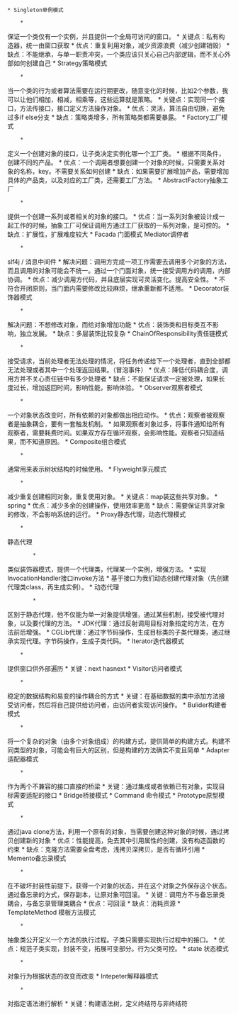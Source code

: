 
	* Singleton单例模式

		* 
保证一个类仅有一个实例，并且提供一个全局可访问的窗口。
		* 
关键点：私有构造器，统一由窗口获取
		* 
优点：重复利用对象，减少资源浪费（减少创建销毁）
		* 
缺点：不能继承，与单一职责冲突，一个类应该只关心自己内部逻辑，而不关心外部如何创建自己
	* 
Strategy策略模式

		* 
当一个类的行为或者算法需要在运行期更改，随意变化的时候，比如2个参数，我可以让他们相加，相减，相乘等，这些运算就是策略。
		* 
关键点：实现同一个接口，方法传接口，接口定义方法操作对象。
		* 
优点：灵活，算法自由切换，避免过多if else分支
		* 
缺点：策略类增多，所有策略类都需要暴露。
	* 
Factory工厂模式

		* 
定义一个创建对象的接口，让子类决定实例化哪一个工厂类。
		* 
根据不同条件，创建不同的产品。
		* 
优点：一个调用者想要创建一个对象的时候，只需要关系对象的名称，key。不需要关系如何创建
		* 
缺点：如果需要扩展增加产品，需要增加具体的产品类，以及对应的工厂类，还需要工厂方法。
	* 
AbstractFactory抽象工厂

		* 
提供一个创建一系列或者相关的对象的接口。
		* 
优点：当一系列对象被设计成一起工作的时候，抽象工厂可保证调用方通过工厂获取的一系列对象，是可控的。
		* 
缺点：扩展性，扩展难度较大
	* 
Facada 门面模式 Mediator调停者

		* 
slf4j / 消息中间件
		* 
解决问题：调用方完成一项工作需要去调用多个对象的方法，而且调用的对象可能会不统一。通过一个门面对象，统一接受调用方的调用，内部协调。
		* 
优点：减少调用方代码，并且底层实现可灵活变化。提高安全性。
		* 
不符合开闭原则，当门面内需要修改比较麻烦，继承重新都不适用。
	* 
Decorator装饰器模式

		* 
解决问题：不想修改对象，而给对象增加功能
		* 
优点：装饰类和目标类互不影响，独立发展。
		* 
缺点：多层装饰比较复杂
	* 
ChainOfResponsibility责任链模式

		* 
接受请求，当前处理者无法处理的情况，将任务传递给下一个处理者，直到全部都无法处理或者其中一个处理返回结果。（冒泡事件）
		* 
优点：降低代码耦合度，调用方并不关心责任链中有多少处理者
		* 
缺点：不能保证请求一定被处理，如果长度过长，增加返回时间，影响性能，影响体验。
	* 
Observer观察者模式

		* 
一个对象状态改变时，所有依赖的对象都做出相应动作。
		* 
优点：观察者被观察者是抽象耦合，要有一套触发机制。
		* 
如果观察者对象过多，将事件通知给所有观察者，需要耗费时间。如果双方存在循环观察，会影响性能。观察者只知道结果，而不知道原因。
	* 
Composite组合模式

		* 
通常用来表示树状结构的时候使用。
	* 
Flyweight享元模式

		* 
减少重复创建相同对象，重复使用对象。
		* 
关键点：map装这些共享对象。
		* 
spring
		* 
优点：减少多余的创建操作，使用效率更高
		* 
缺点：需要保证共享对象的修改，不会影响系统的运行。
	* 
Proxy静态代理，动态代理模式

		* 
静态代理

			* 
类似装饰器模式，提供一个代理类，代理某一个实例，增强方法。
			* 
实现InvocationHandler接口invoke方法
			* 
基于接口为我们动态创建代理对象（先创建代理类class，再生成实例）。
		* 
动态代理

			* 
区别于静态代理，他不仅能为单一对象提供增强，通过某些机制，接受被代理对象，以及要代理的方法。
			* 
JDK代理：通过反射调用目标对象指定的方法，在方法前后增强。
			* 
CGLib代理：通过字节码操作，生成目标类的子类代理类，通过继承实现代理。字节码操作，生成子类代码。
	* 
Iterator迭代器模式

		* 
提供窗口供外部遍历
		* 
关键：next hasnext
	* 
Visitor访问者模式

		* 
稳定的数据结构和易变的操作耦合的方式
		* 
关键：在基础数据的类中添加方法接受访问者，然后将自己提供给访问者，由访问者实现访问操作。
	* 
Bulider构建者模式

		* 
将一个复杂的对象（由多个对象组成）的构建方式，提供简单的构建方式。构建不同类型的对象，可能会有巨大的区别，但是构建的方法确实不变且简单
	* 
Adapter适配器模式

		* 
作为两个不兼容的接口直接的桥梁
		* 
关键：通过集成或者依赖已有对象，实现目标需要适配的接口
	* 
Bridge桥接模式
	* 
Command 命令模式
	* 
Prototype原型模式

		* 
通过java clone方法，利用一个原有的对象，当需要创建这种对象的时候，通过拷贝创建新的对象
		* 
优点：性能提高，免去其中引用属性的创建，没有构造函数的约束
		* 
缺点：克隆方法需要全盘考虑，浅拷贝深拷贝，是否有循环引用
	* 
Memento备忘录模式

		* 
在不破坏封装性前提下，获得一个对象的状态，并在这个对象之外保存这个状态。通过备忘录的方式，保存副本，让原对象可回滚。
		* 
关键：调用方不与备忘录类耦合，与备忘录管理类耦合
		* 
优点：可回滚
		* 
缺点：消耗资源
	* 
TemplateMethod 模板方法模式

		* 
抽象类公开定义一个方法的执行过程。子类只需要实现执行过程中的接口。
		* 
优点：规范子类实现，封装不变，拓展可变部分。行为父类可控。
	* 
state 状态模式

		* 
对象行为根据状态的改变而改变
	* 
Intepeter解释器模式

		* 
对指定语法进行解析
		* 
关键：构建语法树，定义终结符与非终结符

